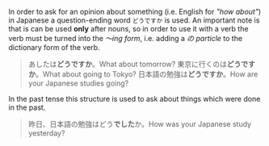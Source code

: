 In order to ask for an opinion about something (i.e. English for *"how about"*) in Japanese a question-ending word `どうですか` is used. An important note is that is can be used **only** after nouns, so in order to use it with a verb the verb must be turned into the *～ing form*, i.e. adding a *の particle* to the dictionary form of the verb.
>あしたは**どうですか**。What about tomorrow?
>東京に行くのは**どうですか**。What about going to Tokyo?
>日本語の勉強は**どうですか**。How are your Japanese studies going?

In the past tense this structure is used to ask about things which were done in the past.
>昨日、日本語の勉強はどう**でした**か。How was your Japanese study yesterday?